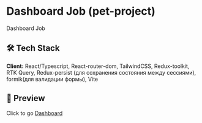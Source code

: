 # Dashboard Job (pet-project)
Dashboard Job

## 🛠 Tech Stack
**Client:** React/Typescript, React-router-dom, TailwindCSS, Redux-toolkit, RTK Query, Redux-persist (для сохранения состояния между сессиями), formik(для валидации формы), Vite

## 🔭 Preview
Click to go [Dashboard](https://dashboard-job.vercel.app/)
